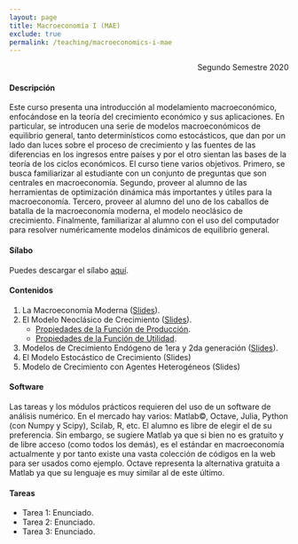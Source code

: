 ```yaml
---
layout: page
title: Macroeconomía I (MAE)
exclude: true
permalink: /teaching/macroeconomics-i-mae
---
```


<div style="text-align: right"> Segundo Semestre 2020 </div>

#### Descripción

Este curso presenta una introducción al modelamiento macroeconómico, enfocándose en la teoría del crecimiento económico y sus aplicaciones. En particular, se introducen una serie de modelos macroeconómicos de equilibrio general, tanto determinísticos como estocásticos, que dan por un lado dan luces sobre el proceso de crecimiento y las fuentes de las diferencias en los ingresos entre países y por el otro sientan las bases de la teoría de los ciclos económicos. El curso tiene varios objetivos. Primero, se busca familiarizar al estudiante con un conjunto de preguntas que son centrales en macroeconomía. Segundo, proveer al alumno de las herramientas de optimización dinámica más importantes y útiles para la macroeconomía. Tercero, proveer al alumno del uno de los caballos de batalla de la macroeconomía moderna, el modelo neoclásico de crecimiento. Finalmente, familiarizar al alumno con el uso del computador para resolver numéricamente modelos dinámicos de equilibrio general.

#### Sílabo

Puedes descargar el sílabo [aquí](https://www.dropbox.com/s/8fn82c3n1tovhqg/Silabo%20Macro%20I%202019.pdf?raw=1).

#### Contenidos

1. La Macroeconomía Moderna ([Slides](https://www.dropbox.com/s/ihpz2nkwb4z1ljm/c1_La_Macro_Moderna.pdf?raw=1)).
2. El Modelo Neoclásico de Crecimiento ([Slides](https://www.dropbox.com/s/6xu4fzy32gv4r30/c2_El_Modelo_Noclasico_de_Crecimiento.pdf?raw=1)).
	- [Propiedades de la Función de Producción](https://www.dropbox.com/s/diq44hlyt16u7tz/1_Propiedades_Funcion_Produccion.pdf?raw=1).
	- [Propiedades de la Función de Utilidad](https://www.dropbox.com/s/wyxm2t6ifp199sv/2_Propiedades_Funcion_Utilidad.pdf?raw=1).
3. Modelos de Crecimiento Endógeno de 1era y 2da generación ([Slides](https://www.dropbox.com/s/pz4z2icwm6l2zb7/c3_Modelos_de_Crecimiento_Endogeno.pdf?raw=1)).
4. El Modelo Estocástico de Crecimiento (Slides)
5. Modelo de Crecimiento con Agentes Heterogéneos (Slides)

#### Software

Las tareas y los módulos prácticos requieren del uso de un software de análisis numérico. En el mercado hay varios: Matlab©, Octave, Julia, Python (con Numpy y Scipy), Scilab, R, etc. El alumno es libre de elegir el de su preferencia. Sin embargo, se sugiere Matlab ya que si bien no es gratuito y de libre acceso (como todos los demás), es el estándar en macroeconomía actualmente y por tanto existe una vasta colección de códigos en la web para ser usados como ejemplo. Octave representa la alternativa gratuita a Matlab ya que su lenguaje es muy similar al de este último.

#### Tareas

- Tarea 1: Enunciado. 
- Tarea 2: Enunciado.
- Tarea 3: Enunciado.